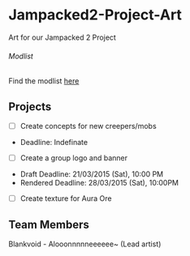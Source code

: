 # Jampacked2-Project-Art
Art for our Jampacked 2 Project

###### Modlist
Find the modlist [here](https://docs.google.com/spreadsheets/d/1U2YEvQ4C5O_1uUFvwbVg72HFOckIbKkcRN6LxPkydjs/)

## Projects
- [ ] Create concepts for new creepers/mobs
- Deadline: Indefinate
- [ ] Create a group logo and banner
- Draft Deadline: 21/03/2015 (Sat), 10:00 PM
- Rendered Deadline: 28/03/2015 (Sat), 10:00PM
- [ ] Create texture for Aura Ore

## Team Members
Blankvoid - Alooonnnnneeeeee~ (Lead artist)



